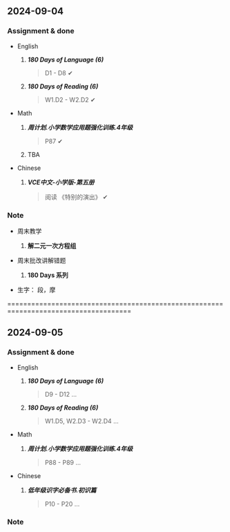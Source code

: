 ## 2024-09-04

### Assignment & done

- English
  1. _**180 Days of Language (6)**_
     > D1 - D8 ✔
  2. _**180 Days of Reading (6)**_
     > W1.D2 - W2.D2 ✔

- Math
  1. _**周计划.小学数学应用题强化训练.4年级**_
     > P87 ✔
  2. TBA

- Chinese
  1. _**VCE中文-小学版-第五册**_
     > 阅读 《特别的演出》 ✔

### Note

- 周末教学
  1. **解二元一次方程组**

- 周末批改讲解错题
  1. **180 Days 系列**

- 生字： 段，摩

=====================================================================================

## 2024-09-05

### Assignment & done

- English
  1. _**180 Days of Language (6)**_
     > D9 - D12 ...
  2. _**180 Days of Reading (6)**_
     > W1.D5, W2.D3 - W2.D4 ...

- Math
  1. _**周计划.小学数学应用题强化训练.4年级**_
     > P88 - P89 ...

- Chinese
  1. _**低年级识字必备书.初识篇**_
     > P10 - P20 ...

### Note
